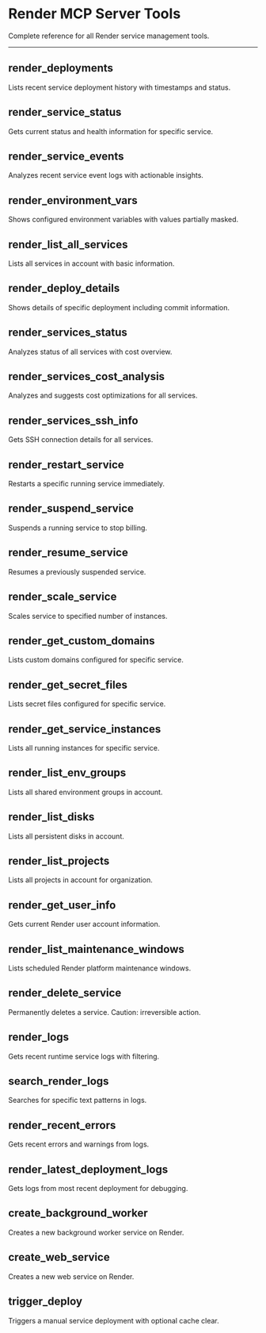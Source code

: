 # Render MCP Server Tools

Complete reference for all Render service management tools.

---

## render_deployments
Lists recent service deployment history with timestamps and status.

## render_service_status
Gets current status and health information for specific service.

## render_service_events
Analyzes recent service event logs with actionable insights.

## render_environment_vars
Shows configured environment variables with values partially masked.

## render_list_all_services
Lists all services in account with basic information.

## render_deploy_details
Shows details of specific deployment including commit information.

## render_services_status
Analyzes status of all services with cost overview.

## render_services_cost_analysis
Analyzes and suggests cost optimizations for all services.

## render_services_ssh_info
Gets SSH connection details for all services.

## render_restart_service
Restarts a specific running service immediately.

## render_suspend_service
Suspends a running service to stop billing.

## render_resume_service
Resumes a previously suspended service.

## render_scale_service
Scales service to specified number of instances.

## render_get_custom_domains
Lists custom domains configured for specific service.

## render_get_secret_files
Lists secret files configured for specific service.

## render_get_service_instances
Lists all running instances for specific service.

## render_list_env_groups
Lists all shared environment groups in account.

## render_list_disks
Lists all persistent disks in account.

## render_list_projects
Lists all projects in account for organization.

## render_get_user_info
Gets current Render user account information.

## render_list_maintenance_windows
Lists scheduled Render platform maintenance windows.

## render_delete_service
Permanently deletes a service. Caution: irreversible action.

## render_logs
Gets recent runtime service logs with filtering.

## search_render_logs
Searches for specific text patterns in logs.

## render_recent_errors
Gets recent errors and warnings from logs.

## render_latest_deployment_logs
Gets logs from most recent deployment for debugging.

## create_background_worker
Creates a new background worker service on Render.

## create_web_service
Creates a new web service on Render.

## trigger_deploy
Triggers a manual service deployment with optional cache clear.